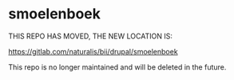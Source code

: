 # smoelenboek

THIS REPO HAS MOVED, THE NEW LOCATION IS:

https://gitlab.com/naturalis/bii/drupal/smoelenboek

This repo is no longer maintained and will be deleted in the future.

